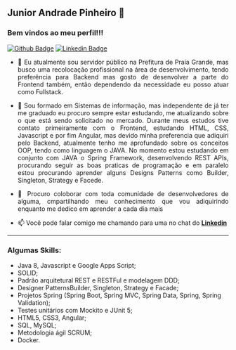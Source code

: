 ## Junior Andrade Pinheiro 👋
### Bem vindos ao meu perfil!!!

[![Github Badge](https://img.shields.io/badge/-Github-000?style=flat-square&logo=Github&logoColor=white&link=https://github.com/JuniorAndradePinheiro)](https://github.com/JuniorAndradePinheiro)
[![Linkedin Badge](https://img.shields.io/badge/-LinkedIn-blue?style=flat-square&logo=Linkedin&logoColor=white&link=https://www.linkedin.com/in/ant%C3%B4nio-carlos-andrade-pinheiro-b03911116/)](https://www.linkedin.com/in/ant%C3%B4nio-carlos-andrade-pinheiro-b03911116/)

- <p align="justify">🔭 Eu atualmente sou servidor público na Prefitura de Praia Grande, mas busco uma recolocação profissional na área de desenvolvimento, tendo preferência para Backend mas gosto de desenvolver a parte do Frontend também, então dependendo da necessidade eu posso atuar como Fullstack.</p>

- <p align="justify">🌱 Sou formado em Sistemas de informação, mas independente de já ter me graduado eu procuro sempre estar estudando, me atualizando sobre o que está sendo solicitado no mercado. Durante meus estudos tive contato primeiramente com o Frontend, estudando HTML, CSS, Javascript e por fim Angular, mas devido minha preferencia que adiquiri pelo Backend, atualmente tenho me aprofundado sobre os conceitos OOP, tendo como linguagem o JAVA. No momento estou estudando em conjunto com JAVA o Spring Framework, desenvolvendo REST APIs, procurando seguir as boas praticas de programação e em paralelo estou procurando aprender alguns Designs Patterns como Builder, Singleton, Strategy e Facede.</p>

- <p align="justify">👯 Procuro coloborar com toda comunidade de desenvolvedores de alguma, cmpartilhando meu conhecimento que vou adiquirindo enquanto me dedico em aprender a cada dia mais</p> 

- <p align="justify">📫 Você pode falar comigo me chamando para uma no chat do <b><a href="//www.linkedin.com/in/ant%C3%B4nio-carlos-andrade-pinheiro-b03911116/">Linkedin</a></b></p>

<hr>

### Algumas Skills:
-	Java 8, Javascript e Google Apps Script; 
-	SOLID;
-	Padrão arquitetural REST e RESTFul e modelagem DDD; 
-	Designer PatternsBuilder, Singleton, Strategy e Facade; 
-	Projetos Spring (Spring Boot, Spring MVC, Spring Data, Spring, Spring Validation); 
-	Testes unitários com Mockito e JUnit 5; 
-	HTML5, CSS3, Angular; 
-	SQL, MySQL; 
-	Metodologia ágil SCRUM; 
-	Docker. 

